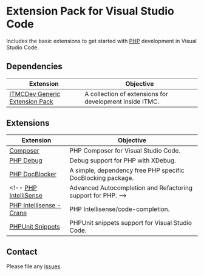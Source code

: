 # Extension Pack for Visual Studio Code

Includes the basic extensions to get started with [PHP](http://php.net/) development in Visual Studio Code.

## Dependencies

Extension | Objective
--------- | ---------
[ITMCDev Generic Extension Pack](https://marketplace.visualstudio.com/items?itemName=itmcdev.generic-extension-pack) | A collection of extensions for development inside ITMC.

## Extensions

Extension | Objective
--------- | ---------
[Composer](https://marketplace.visualstudio.com/items?itemName=ikappas.composer) | PHP Composer for Visual Studio Code.
[PHP Debug](https://marketplace.visualstudio.com/items?itemName=felixfbecker.php-debug) | Debug support for PHP with XDebug.
[PHP DocBlocker](https://marketplace.visualstudio.com/items?itemName=neilbrayfield.php-docblocker) | A simple, dependency free PHP specific DocBlocking package.
<!-- [PHP IntelliSense](https://marketplace.visualstudio.com/items?itemName=felixfbecker.php-intellisense) | Advanced Autocompletion and Refactoring support for PHP. -->
[PHP Intellisense - Crane](https://marketplace.visualstudio.com/items?itemName=HvyIndustries.crane) | PHP Intellisense/code-completion.
[PHPUnit Snippets](https://marketplace.visualstudio.com/items?itemName=onecentlin.phpunit-snippets) | PHPUnit snippets support for Visual Studio Code.

## Contact

Please file any [issues](https://github.com/itmcdev/vscode-extensions/issues).